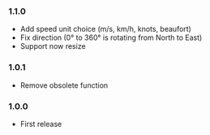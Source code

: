 ### 1.1.0
* Add speed unit choice (m/s, km/h, knots, beaufort)
* Fix direction (0° to 360° is rotating from North to East)
* Support now resize

### 1.0.1
* Remove obsolete function

### 1.0.0
* First release